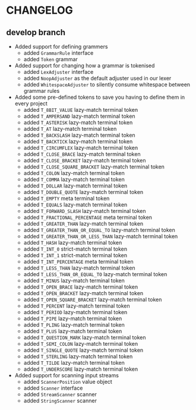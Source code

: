 # CHANGELOG

## develop branch

* Added support for defining grammers
  - added `GrammarRule` interface
  - added `Token` grammar
* Added support for changing how a grammar is tokenised
  - added `LexAdjuster` interface
  - added `NoopAdjuster` as the default adjuster used in our lexer
  - added `WhitespaceAdjuster` to silently consume whitespace between grammar rules
* Added some pre-defined tokens to save you having to define them in every project
  - added `T_8BIT_VALUE` lazy-match terminal token
  - added `T_AMPERSAND` lazy-match terminal token
  - added `T_ASTERISK` lazy-match terminal token
  - added `T_AT` lazy-match terminal token
  - added `T_BACKSLASH` lazy-match terminal token
  - added `T_BACKTICK` lazy-match terminal token
  - added `T_CIRCUMFLEX` lazy-match terminal token
  - added `T_CLOSE_BRACE` lazy-match terminal token
  - added `T_CLOSE_BRACKET` lazy-match terminal token
  - added `T_CLOSE_SQUARE_BRACKET` lazy-match terminal token
  - added `T_COLON` lazy-match terminal token
  - added `T_COMMA` lazy-match terminal token
  - added `T_DOLLAR` lazy-match terminal token
  - added `T_DOUBLE_QUOTE` lazy-match terminal token
  - added `T_EMPTY` meta terminal token
  - added `T_EQUALS` lazy-match terminal token
  - added `T_FORWARD_SLASH` lazy-match terminal token
  - added `T_FRACTIONAL_PERCENTAGE` meta terminal token
  - added `T_GREATER_THAN` lazy-match terminal token
  - added `T_GREATER_THAN_OR_EQUAL_TO` lazy-match terminal token
  - added `T_GREATER_THAN_OR_LESS_THAN` lazy-match terminal token
  - added `T_HASH` lazy-match terminal token
  - added `T_INT_0` strict-match terminal token
  - added `T_INT_1` strict-match terminal token
  - added `T_INT_PERCENTAGE` meta terminal token
  - added `T_LESS_THAN` lazy-match terminal token
  - added `T_LESS_THAN_OR_EQUAL_TO` lazy-match terminal token
  - added `T_MINUS` lazy-match terminal token
  - added `T_OPEN_BRACE` lazy-match terminal token
  - added `T_OPEN_BRACKET` lazy-match terminal token
  - added `T_OPEN_SQUARE_BRACKET` lazy-match terminal token
  - added `T_PERCENT` lazy-match terminal token
  - added `T_PERIOD` lazy-match terminal token
  - added `T_PIPE` lazy-match terminal token
  - added `T_PLING` lazy-match terminal token
  - added `T_PLUS` lazy-match terminal token
  - added `T_QUESTION_MARK` lazy-match terminal token
  - added `T_SEMI_COLON` lazy-match terminal token
  - added `T_SINGLE_QUOTE` lazy-match terminal token
  - added `T_STERLING` lazy-match terminal token
  - added `T_TILDE` lazy-match terminal token
  - added `T_UNDERSCORE` lazy-match terminal token
* Added support for scanning input streams
  - added `ScannerPosition` value object
  - added `Scanner` interface
  - added `StreamScanner` scanner
  - added `StringScanner` scanner
